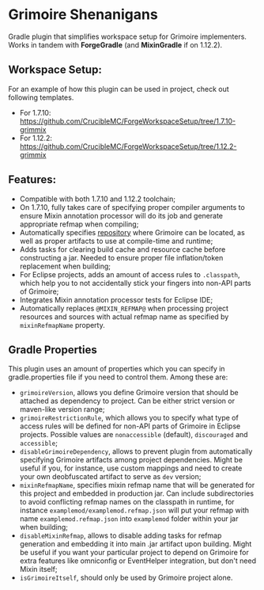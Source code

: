 # Grimoire Shenanigans
Gradle plugin that simplifies workspace setup for Grimoire implementers. Works in tandem with **ForgeGradle** (and **MixinGradle** if on 1.12.2).

## Workspace Setup:
For an example of how this plugin can be used in project, check out following templates.
- For 1.7.10: https://github.com/CrucibleMC/ForgeWorkspaceSetup/tree/1.7.10-grimmix
- For 1.12.2: https://github.com/CrucibleMC/ForgeWorkspaceSetup/tree/1.12.2-grimmix

## Features:
- Compatible with both 1.7.10 and 1.12.2 toolchain;
- On 1.7.10, fully takes care of specifying proper compiler arguments to ensure Mixin annotation processor will do its job and generate appropriate refmap when compiling;
- Automatically specifies [repository](https://github.com/juanmuscaria/maven) where Grimoire can be located, as well as proper artifacts to use at compile-time and runtime;
- Adds tasks for clearing build cache and resource cache before constructing a jar. Needed to ensure proper file inflation/token replacement when building;
- For Eclipse projects, adds an amount of access rules to `.classpath`, which help you to not accidentally stick your fingers into non-API parts of Grimoire;
- Integrates Mixin annotation processor tests for Eclipse IDE;
- Automatically replaces `@MIXIN_REFMAP@` when processing project resources and sources with actual refmap name as specified by `mixinRefmapName` property.

## Gradle Properties
This plugin uses an amount of properties which you can specify in gradle.properties file if you need to control them. Among these are:
- `grimoireVersion`, allows you define Grimoire version that should be attached as dependency to project. Can be either strict version or maven-like version range;
- `grimoireRestrictionRule`, which allows you to specify what type of access rules will be defined for non-API parts of Grimoire in Eclipse projects. Possible values are `nonaccessible` (default), `discouraged` and `accessible`;
- `disableGrimoireDependency`, allows to prevent plugin from automatically specifying Grimoire artifacts among project dependencies. Might be useful if you, for instance, use custom mappings and need to create your own deobfuscated artifact to serve as `dev` version;
- `mixinRefmapName`, specifies mixin refmap name that will be generated for this project and embedded in production jar. Can include subdirectories to avoid conflicting refmap names on the classpath in runtime, for instance `examplemod/examplemod.refmap.json` will put your refmap with name `examplemod.refmap.json` into `examplemod` folder within your jar when building;
- `disableMixinRefmap`, allows to disable adding tasks for refmap generation and embedding it into main .jar artifact upon building. Might be useful if you want your particular project to depend on Grimoire for extra features like omniconfig or EventHelper integration, but don't need Mixin itself;
- `isGrimoireItself`, should only be used by Grimoire project alone.